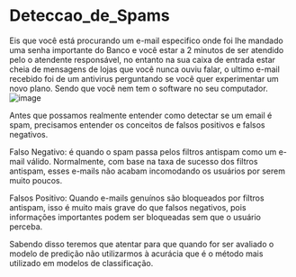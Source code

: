 # Deteccao_de_Spams
Eis que você está procurando um e-mail especifico onde foi lhe mandado uma senha importante do Banco e você estar a 2 minutos de ser atendido pelo o atendente responsável, no entanto na sua caixa de entrada estar cheia de mensagens de lojas que você nunca ouviu falar, o ultimo e-mail recebido foi de um antivirus perguntando se você quer experimentar um novo plano. Sendo que você nem tem o software no seu computador.
![image](https://user-images.githubusercontent.com/100495133/204008572-3614da58-15a3-4be8-ac29-172e82565cb3.png)


Antes que possamos realmente entender como detectar se um email é spam, precisamos entender os conceitos de falsos positivos e falsos negativos.

Falso Negativo: é quando o spam passa pelos filtros antispam como um e-mail válido. Normalmente, com base na taxa de sucesso dos filtros antispam, esses e-mails não acabam incomodando os usuários por serem muito poucos.

Falsos Positivo: Quando e-mails genuínos são bloqueados por filtros antispam, isso é muito mais grave do que falsos negativos, pois informações importantes podem ser bloqueadas sem que o usuário perceba.


Sabendo disso teremos que atentar para que quando for ser avaliado o modelo de predição não utilizarmos à acurácia que é o método mais utilizado em modelos de classificação.
